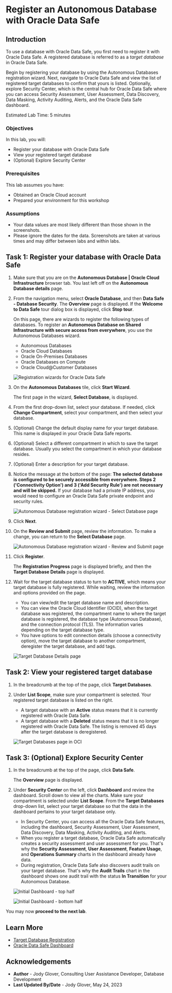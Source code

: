 # Register an Autonomous Database with Oracle Data Safe

## Introduction

To use a database with Oracle Data Safe, you first need to register it with Oracle Data Safe. A registered database is referred to as a _target database_ in Oracle Data Safe.

Begin by registering your database by using the Autonomous Databases registration wizard. Next, navigate to Oracle Data Safe and view the list of registered target databases to confirm that yours is listed. Optionally, explore Security Center, which is the central hub for Oracle Data Safe where you can access Security Assessment, User Assessment, Data Discovery, Data Masking, Activity Auditing, Alerts, and the Oracle Data Safe dashboard.

Estimated Lab Time: 5 minutes

### Objectives

In this lab, you will:

- Register your database with Oracle Data Safe
- View your registered target database
- (Optional) Explore Security Center

### Prerequisites

This lab assumes you have:

- Obtained an Oracle Cloud account
- Prepared your environment for this workshop

### Assumptions

- Your data values are most likely different than those shown in the screenshots.
- Please ignore the dates for the data. Screenshots are taken at various times and may differ between labs and within labs.


## Task 1: Register your database with Oracle Data Safe

1. Make sure that you are on the **Autonomous Database | Oracle Cloud Infrastructure** browser tab. You last left off on the **Autonomous Database details** page.

2. From the navigation menu, select **Oracle Database**, and then **Data Safe - Database Security**. The **Overview** page is displayed. If the **Welcome to Data Safe** tour dialog box is displayed, click **Stop tour**.

    On this page, there are wizards to register the following types of databases. To register an **Autonomous Database on Shared Infrastructure with secure access from everywhere**, you use the Autonomous Databases wizard.

    - Autonomous Databases
    - Oracle Cloud Databases
    - Oracle On-Premises Databases
    - Oracle Databases on Compute
    - Oracle Cloud@Customer Databases

    ![Registration wizards for Oracle Data Safe](images/registration-wizards.png "Registration wizards for Oracle Data Safe")

3. On the **Autonomous Databases** tile, click **Start Wizard**. 

    The first page in the wizard, **Select Database**, is displayed.

4. From the first drop-down list, select your database. If needed, click **Change Compartment**, select your compartment, and then select your database. 

5. (Optional) Change the default display name for your target database. This name is displayed in your Oracle Data Safe reports. 

6. (Optional) Select a different compartment in which to save the target database. Usually you select the compartment in which your database resides.

7. (Optional) Enter a description for your target database. 

8. Notice the message at the bottom of the page: **The selected database is configured to be securely accessible from everywhere. Steps 2 ('Connectivity Option') and 3 ('Add Security Rule') are not necessary and will be skipped.** If your database had a private IP address, you would need to configure an Oracle Data Safe private endpoint and security rules. 

    ![Autonomous Database registration wizard - Select Database page](images/ocw/ADB-wizard-select-database.png "Autonomous Database registration wizard - Select Database page")

9. Click **Next**.    

10. On the **Review and Submit** page, review the information. To make a change, you can return to the **Select Database** page. 

    ![Autonomous Database registration wizard - Review and Submit page](images/ocw/ADB-wizard-review-submit.png "Autonomous Database registration wizard - Review and Submit page")

11. Click **Register**.

    The **Registration Progress** page is displayed briefly, and then the **Target Database Details** page is displayed. 

12. Wait for the target database status to turn to **ACTIVE**, which means your target database is fully registered. While waiting, review the information and options provided on the page.

    - You can view/edit the target database name and description.
    - You can view the Oracle Cloud Identifier (OCID), when the target database was registered, the compartment name to where the target database is registered, the database type (Autonomous Database), and the connection protocol (TLS). The information varies depending on the target database type.
    - You have options to edit connection details (choose a connectivity option), move the target database to another compartment, deregister the target database, and add tags.

    ![Target Database Details page](images/ocw/target-database-details-page.png "Target Database Details page")
    

## Task 2: View your registered target database

1. In the breadcrumb at the top of the page, click **Target Databases**.

2. Under **List Scope**, make sure your compartment is selected. Your registered target database is listed on the right.

    - A target database with an **Active** status means that it is currently registered with Oracle Data Safe.
    - A target database with a **Deleted** status means that it is no longer registered with Oracle Data Safe. The listing is removed 45 days after the target database is deregistered.

    ![Target Databases page in OCI](images/ocw/target-databases-page-oci.png "Target Databases page in OCI")


## Task 3: (Optional) Explore Security Center

1. In the breadcrumb at the top of the page, click **Data Safe**.

    The **Overview** page is displayed.

2. Under **Security Center** on the left, click **Dashboard** and review the dashboard. Scroll down to view all the charts. Make sure your compartment is selected under **List Scope**. From the **Target Databases** drop-down list, select your target database so that the data in the dashboard pertains to your target database only.

    - In Security Center, you can access all the Oracle Data Safe features, including the dashboard, Security Assessment, User Assessment, Data Discovery, Data Masking, Activity Auditing, and Alerts.
    - When you register a target database, Oracle Data Safe automatically creates a security assessment and user assessment for you. That's why the **Security Assessment**, **User Assessment**, **Feature Usage**, and **Operations Summary** charts in the dashboard already have data.
    - During registration, Oracle Data Safe also discovers audit trails on your target database. That's why the **Audit Trails** chart in the dashboard shows one audit trail with the status **In Transition** for your Autonomous Database.

    ![Initial Dashboard - top half](images/ocw/dashboard-initial-top.png "Initial Dashboard - top half")

    ![Initial Dashboard - bottom half](images/ocw/dashboard-initial-bottom.png "Initial Dashboard - bottom half")

You may now **proceed to the next lab**.

## Learn More

- [Target Database Registration](https://www.oracle.com/pls/topic/lookup?ctx=en/cloud/paas/data-safe&id=ADMDS-GUID-B5F255A7-07DD-4731-9FA5-668F7DD51AA6)
- [Oracle Data Safe Dashboard](https://www.oracle.com/pls/topic/lookup?ctx=en/cloud/paas/data-safe&id=ADMDS-GUID-B4D784B8-F3F7-4020-891D-49D709B9A302)


## Acknowledgements

- **Author** - Jody Glover, Consulting User Assistance Developer, Database Development
- **Last Updated By/Date** - Jody Glover, May 24, 2023
